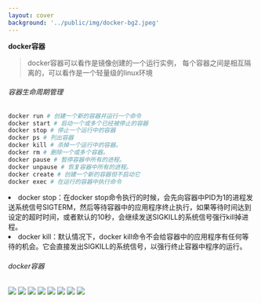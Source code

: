 ```yaml
---
layout: cover
background: '../public/img/docker-bg2.jpeg'
---
```


**docker容器**

> docker容器可以看作是镜像创建的一个运行实例， 每个容器之间是相互隔离的，可以看作是一个轻量级的linux环境

<div class="flex justify-around gap-10 my-2">

  <div>

  <h6>容器生命周期管理</h6>

  ```sh
  docker run # 创建一个新的容器并运行一个命令
  docker start # 启动一个或多个已经被停止的容器
  docker stop # 停止一个运行中的容器
  docker ps # 列出容器
  docker kill # 杀掉一个运行中的容器。
  docker rm # 删除一个或多个容器。
  docker pause # 暂停容器中所有的进程。
  docker unpause # 恢复容器中所有的进程。
  docker create # 创建一个新的容器但不启动它
  docker exec # 在运行的容器中执行命令
  ```

  <div class='bg-#eee rounded  color-#000'>
    <li class='text-xs line-10'>
    docker stop：在docker stop命令执行的时候，会先向容器中PID为1的进程发送系统信号SIGTERM，然后等待容器中的应用程序终止执行，如果等待时间达到设定的超时时间，或者默认的10秒，会继续发送SIGKILL的系统信号强行kill掉进程。
    </li>
    <li class='text-xs '>
    docker kill：默认情况下，docker kill命令不会给容器中的应用程序有任何等待的机会。它会直接发出SIGKILL的系统信号，以强行终止容器中程序的运行。
    </li>
  </div>

  </div>

  <div>
 
  <h6 class="mb-1">docker容器</h6>
  <carousel arrow draggable class="w-100 h-90">
    <Image class="w-100 rounded" src="../public/img/docker命令实战/run.png" />
    <Image class="w-100 rounded" src="../public/img/docker命令实战/port.png" />
    <Image class="w-100 rounded" src="../public/img/docker命令实战/port1.png" />
    <Image class="w-100 rounded" src="../public/img/docker命令实战/start.png" />
    <Image class="w-100 rounded" src="../public/img/docker命令实战/stop.png" />
    <Image class="w-100 rounded" src="../public/img/docker命令实战/rm.png" />
    <Image class="w-100 rounded" src="../public/img/docker命令实战/create.png" />
    <Image class="w-100 rounded" src="../public/img/docker命令实战/exec.png" />
  </carousel>

  </div>
</div>
